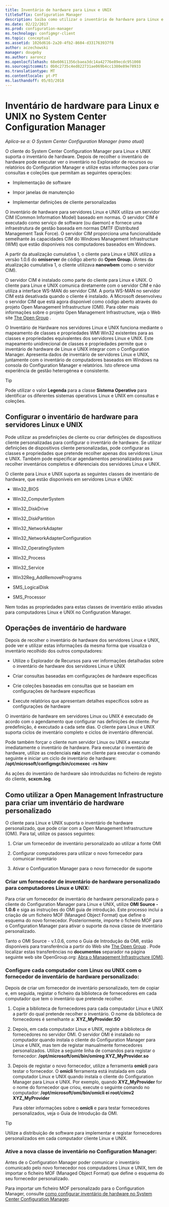 ```yaml
---
title: Inventário de hardware para Linux e UNIX
titleSuffix: Configuration Manager
description: Saiba como utilizar o inventário de hardware para Linux e UNIX no System Center Configuration Manager.
ms.date: 02/22/2017
ms.prod: configuration-manager
ms.technology: configmgr-client
ms.topic: conceptual
ms.assetid: 1026d616-2a20-4fb2-8604-d331763937f8
author: aczechowski
manager: dougeby
ms.author: aaroncz
ms.openlocfilehash: 68e60611356cbaea3dc14a42776e89ecdc951008
ms.sourcegitcommit: 0b0c2735c4ed822731ae069b4cc1380e89e78933
ms.translationtype: MT
ms.contentlocale: pt-PT
ms.lasthandoff: 05/03/2018
---
```

# <a name="hardware-inventory-for-linux-and-unix-in-system-center-configuration-manager"></a>Inventário de hardware para Linux e UNIX no System Center Configuration Manager

*Aplica-se a: O System Center Configuration Manager (ramo atual)*

O cliente do System Center Configuration Manager para Linux e UNIX suporta o inventário de hardware. Depois de recolher o inventário de hardware pode executar ver o inventário no Explorador de recursos ou relatórios do Configuration Manager e utilize estas informações para criar consultas e coleções que permitam as seguintes operações:  

-   Implementação de software  

-   Impor janelas de manutenção  

-   Implementar definições de cliente personalizadas  

 O inventário de hardware para servidores Linux e UNIX utiliza um servidor CIM (Common Information Model) baseado em normas. O servidor CIM é executado como serviço de software (ou daemon) e fornece uma infraestrutura de gestão baseada em normas DMTF (Distributed Management Task Force). O servidor CIM proporciona uma funcionalidade semelhante às capacidades CIM do Windows Management Infrastructure (WMI) que estão disponíveis nos computadores baseados em Windows.  

 A partir da atualização cumulativa 1, o cliente para Linux e UNIX utiliza a versão 1.0.6 do **omiserver** de código aberto do **Open Group**. (Antes da atualização cumulativa 1, o cliente utilizava **nanowbem** como o servidor CIM).  

 O servidor CIM é instalado como parte do cliente para Linux e UNIX. O cliente para Linux e UNIX comunica diretamente com o servidor CIM e não utiliza a interface WS-MAN do servidor CIM. A porta WS-MAN no servidor CIM está desativada quando o cliente é instalado. A Microsoft desenvolveu o servidor CIM que está agora disponível como código aberto através do projeto Open Management Infrastructure (OMI). Para obter mais informações sobre o projeto Open Management Infrastructure, veja o Web site [The Open Group](http://go.microsoft.com/fwlink/p/?LinkId=262317) .  

 O Inventário de Hardware nos servidores Linux e UNIX funciona mediante o mapeamento de classes e propriedades WMI Win32 existentes para as classes e propriedades equivalentes dos servidores Linux e UNIX. Este mapeamento unidirecional de classes e propriedades permite que o inventário de hardware de Linux e UNIX integrar com o Configuration Manager. Apresenta dados de inventário de servidores Linux e UNIX, juntamente com o inventário de computadores baseados em Windows na consola do Configuration Manager e relatórios. Isto oferece uma experiência de gestão heterogénea e consistente.  

> [!TIP]  
>  Pode utilizar o valor **Legenda** para a classe **Sistema Operativo** para identificar os diferentes sistemas operativos Linux e UNIX em consultas e coleções.  

##  <a name="BKMK_ConfigHardwareforLnU"></a> Configurar o inventário de hardware para servidores Linux e UNIX  
 Pode utilizar as predefinições de cliente ou criar definições de dispositivos cliente personalizadas para configurar o inventário de hardware. Se utilizar definições de dispositivos cliente personalizadas, pode configurar as classes e propriedades que pretende recolher apenas dos servidores Linux e UNIX. Também pode especificar agendamentos personalizados para recolher inventários completos e diferenciais dos servidores Linux e UNIX.  

 O cliente para Linux e UNIX suporta as seguintes classes de inventário de hardware, que estão disponíveis em servidores Linux e UNIX:  

-   Win32_BIOS  

-   Win32_ComputerSystem  

-   Win32_DiskDrive  

-   Win32_DiskPartition  

-   Win32_NetworkAdapter  

-   Win32_NetworkAdapterConfiguration  

-   Win32_OperatingSystem  

-   Win32_Process  

-   Win32_Service  

-   Win32Reg_AddRemovePrograms  

-   SMS_LogicalDisk  

-   SMS_Processor  

 Nem todas as propriedades para estas classes de inventário estão ativadas para computadores Linux e UNIX no Configuration Manager.  

##  <a name="BKMK_OperationsforHardwareforLnU"></a> Operações de inventário de hardware  
 Depois de recolher o inventário de hardware dos servidores Linux e UNIX, pode ver e utilizar estas informações da mesma forma que visualiza o inventário recolhido dos outros computadores:  

-   Utilize o Explorador de Recursos para ver informações detalhadas sobre o inventário de hardware dos servidores Linux e UNIX  

-   Criar consultas baseadas em configurações de hardware específicas  

-   Crie coleções baseadas em consultas que se baseiam em configurações de hardware específicas  

-   Execute relatórios que apresentam detalhes específicos sobre as configurações de hardware  

 O inventário de hardware em servidores Linux ou UNIX é executado de acordo com o agendamento que configurar nas definições de cliente. Por predefinição, é executado a cada sete dias. O cliente para Linux e UNIX suporta ciclos de inventário completo e ciclos de inventário diferencial.  

 Pode também forçar o cliente num servidor Linux ou UNIX a executar imediatamente o inventário de hardware. Para executar o inventário de hardware, utilize as credenciais **raiz** num cliente para executar o comando seguinte e iniciar um ciclo de inventário de hardware: **/opt/microsoft/configmgr/bin/ccmexec -rs hinv**  

 As ações do inventário de hardware são introduzidas no ficheiro de registo do cliente, **scxcm.log**.  

##  <a name="BKMK_CustomHINVforLinux"></a> Como utilizar a Open Management Infrastructure para criar um inventário de hardware personalizado  
 O cliente para Linux e UNIX suporta o inventário de hardware personalizado, que pode criar com a Open Management Infrastructure (OMI). Para tal, utilize os passos seguintes:  

1.  Criar um fornecedor de inventário personalizado ao utilizar a fonte OMI  

2.  Configurar computadores para utilizar o novo fornecedor para comunicar inventário  

3.  Ativar o Configuration Manager para o novo fornecedor de suporte  

###  <a name="BKMK_LinuxProvider"></a> Criar um fornecedor de inventário de hardware personalizado para computadores Linux e UNIX:  
 Para criar um fornecedor de inventário de hardware personalizado para o cliente do Configuration Manager para Linux e UNIX, utilize **OMI Source - 1.0.6** e siga as instruções do OMI guia de introdução. Este processo inclui a criação de um ficheiro MOF (Managed Object Format) que define o esquema do novo fornecedor. Posteriormente, importe o ficheiro MOF para o Configuration Manager para ativar o suporte da nova classe de inventário personalizado.  

 Tanto o OMI Source - v.1.0.6, como o Guia de Introdução da OMI, estão disponíveis para transferência a partir do Web site [The Open Group](http://go.microsoft.com/fwlink/p/?LinkId=262317) . Pode localizar estas transferências no **documentos** separador na página seguinte web site OpenGroup.org: [Abra o Management Infrastructure (OMI)](http://go.microsoft.com/fwlink/p/?LinkId=286805).  

###  <a name="BKMK_AddProvidertoLinux"></a> Configure cada computador com Linux ou UNIX com o fornecedor de inventário de hardware personalizado:  
 Depois de criar um fornecedor de inventário personalizado, tem de copiar e, em seguida, registar o ficheiro da biblioteca de fornecedores em cada computador que tem o inventário que pretende recolher.  

1.  Copie a biblioteca de fornecedores para cada computador Linux e UNIX a partir do qual pretende recolher o inventário. O nome da biblioteca de fornecedores é semelhante a: **XYZ_MyProvider.SO**  

2.  Depois, em cada computador Linux e UNIX, registe a biblioteca de fornecedores no servidor OMI. O servidor OMI é instalado no computador quando instala o cliente do Configuration Manager para Linux e UNIX, mas tem de registar manualmente fornecedores personalizados. Utilize a seguinte linha de comandos para registar o fornecedor: **/opt/microsoft/omi/bin/omireg XYZ_MyProvider.so**  

3.  Depois de registar o novo fornecedor, utilize a ferramenta **omicli** para testar o fornecedor. O **omicli** ferramenta está instalada em cada computador Linux e UNIX quando instala o cliente do Configuration Manager para Linux e UNIX. Por exemplo, quando **XYZ_MyProvider** for o nome do fornecedor que criou, execute o seguinte comando no computador: **/opt/microsoft/omi/bin/omicli ei root/cimv2 XYZ_MyProvider**  

     Para obter informações sobre o **omicli** e para testar fornecedores personalizados, veja o Guia de Introdução da OMI.  

> [!TIP]  
>  Utilize a distribuição de software para implementar e registar fornecedores personalizados em cada computador cliente Linux e UNIX.  

###  <a name="BKMK_AddLinuxProvidertoCM"></a> Ative a nova classe de inventário no Configuration Manager:  
 Antes de o Configuration Manager poder comunicar o inventário comunicado pelo novo fornecedor nos computadores Linux e UNIX, tem de importar o ficheiro MOF (Managed Object Format) que define o esquema do seu fornecedor personalizado.  

 Para importar um ficheiro MOF personalizado para o Configuration Manager, consulte [como configurar inventário de hardware no System Center Configuration Manager](../../../../core/clients/manage/inventory/configure-hardware-inventory.md).  

